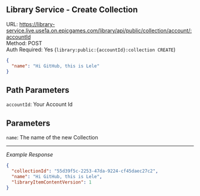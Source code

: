 ## Library Service - Create Collection

URL: https://library-service.live.use1a.on.epicgames.com/library/api/public/collection/account/:accountId \
Method: POST \
Auth Required: Yes (`library:public:{accountId}:collection CREATE`)

```json
{
  "name": "Hi GitHub, this is Lele"
}
```

## Path Parameters

`accountId`: Your Account Id

## Parameters

`name`: The name of the new Collection

---

_Example Response_

```json
{
  "collectionId": "55d39f5c-2253-47da-9224-cf45daec27c2",
  "name": "Hi GitHub, this is Lele",
  "libraryItemContentVersion": 1
}
```
